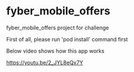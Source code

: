 # fyber_mobile_offers
fyber_mobile_offers project for challenge

First of all, please run 'pod install' command first

Below video shows how this app works

https://youtu.be/2_JYL8eQx7Y

